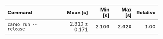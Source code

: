 | Command | Mean [s] | Min [s] | Max [s] | Relative |
|:---|---:|---:|---:|---:|
| `cargo run --release` | 2.310 ± 0.171 | 2.106 | 2.620 | 1.00 |
